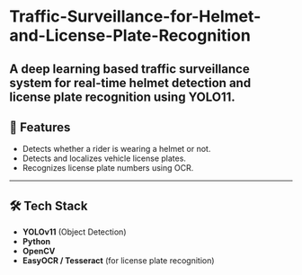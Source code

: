 # Traffic-Surveillance-for-Helmet-and-License-Plate-Recognition
 A deep learning based traffic surveillance system for **real-time helmet detection** and **license plate recognition** using **YOLO11**.
--- 
## 📌 Features
- Detects whether a rider is wearing a helmet or not.
- Detects and localizes vehicle license plates.
- Recognizes license plate numbers using OCR.
---
## 🛠 Tech Stack
- **YOLOv11** (Object Detection)
- **Python**
- **OpenCV**
- **EasyOCR / Tesseract** (for license plate recognition)
